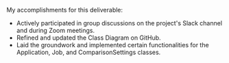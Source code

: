 My accomplishments for this deliverable:
+ Actively participated in group discussions on the project's Slack channel and during Zoom meetings.
+ Refined and updated the Class Diagram on GitHub.
+ Laid the groundwork and implemented certain functionalities for the Application, Job, and ComparisonSettings classes.
